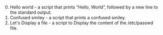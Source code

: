 0. Hello world - a script that prints “Hello, World”, followed by a new line to the standard output.
1. Confused smiley - a script that prints a confused smiley.
2. Let's Display a file - a script to Display the content of the /etc/passwd file.
